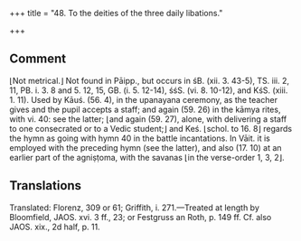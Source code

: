 +++
title = "48. To the deities of the three daily libations."

+++
## Comment
⌊Not metrical.⌋ Not found in Pāipp., but occurs in śB. (xii. 3. 43-5), TS. iii. 2, 11, PB. i. 3. 8 and 5. 12, 15, GB. (i. 5. 12-14), śśS. (vi. 8. 10-12), and KśS. (xiii. 1. 11). Used by Kāuś. (56. 4), in the upanayana ceremony, as the teacher gives and the pupil accepts a staff; and again (59. 26) in the kāmya rites, with vi. 40: see the latter; ⌊and again (59. 27), alone, with delivering a staff to one consecrated or to a Vedic student;⌋ and Keś. ⌊schol. to 16. 8⌋ regards the hymn as going with hymn 40 in the battle incantations. In Vāit. it is employed with the preceding hymn (see the latter), and also (17. 10) at an earlier part of the agniṣṭoma, with the savanas ⌊in the verse-order 1, 3, 2⌋.


## Translations
Translated: Florenz, 309 or 61; Griffith, i. 271.—Treated at length by Bloomfield, JAOS. xvi. 3 ff., 23; or Festgruss an Roth, p. 149 ff. Cf. also JAOS. xix., 2d half, p. 11.
